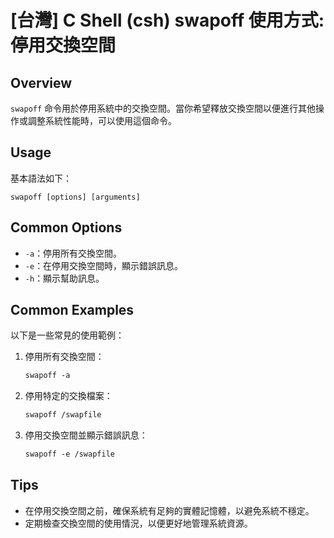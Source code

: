 # [台灣] C Shell (csh) swapoff 使用方式: 停用交換空間

## Overview
`swapoff` 命令用於停用系統中的交換空間。當你希望釋放交換空間以便進行其他操作或調整系統性能時，可以使用這個命令。

## Usage
基本語法如下：
```
swapoff [options] [arguments]
```

## Common Options
- `-a`：停用所有交換空間。
- `-e`：在停用交換空間時，顯示錯誤訊息。
- `-h`：顯示幫助訊息。

## Common Examples
以下是一些常見的使用範例：

1. 停用所有交換空間：
   ```csh
   swapoff -a
   ```

2. 停用特定的交換檔案：
   ```csh
   swapoff /swapfile
   ```

3. 停用交換空間並顯示錯誤訊息：
   ```csh
   swapoff -e /swapfile
   ```

## Tips
- 在停用交換空間之前，確保系統有足夠的實體記憶體，以避免系統不穩定。
- 定期檢查交換空間的使用情況，以便更好地管理系統資源。